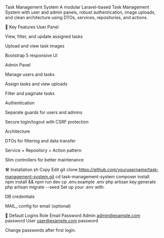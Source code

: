 Task Management System
A modular Laravel-based Task Management System with user and admin panels, robust authentication, image uploads, and clean architecture using DTOs, services, repositories, and actions.

🚀 Key Features
User Panel

View, filter, and update assigned tasks

Upload and view task images

Bootstrap 5 responsive UI

Admin Panel

Manage users and tasks

Assign tasks and view uploads

Filter and paginate tasks

Authentication

Separate guards for users and admins

Secure login/logout with CSRF protection

Architecture

DTOs for filtering and data transfer

Service + Repository + Action pattern

Slim controllers for better maintenance

🛠️ Installation
sh
Copy
Edit
git clone https://github.com/yourusername/task-management-system.git
cd task-management-system
composer install
npm install && npm run dev
cp .env.example .env
php artisan key:generate
php artisan migrate --seed
Set up your .env with:

DB credentials

MAIL_ config for email (optional)

👤 Default Logins
Role	Email	Password
Admin	admin@example.com	password
User	user@example.com	password

Change passwords after first login.


